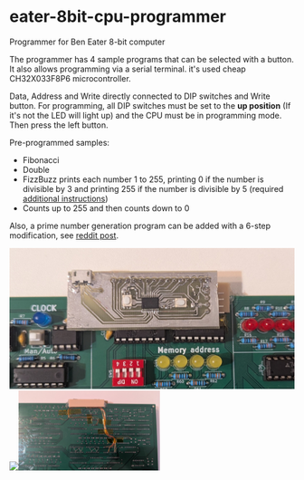 # eater-8bit-cpu-programmer
Programmer for Ben Eater 8-bit computer

The programmer has 4 sample programs that can be selected with a button. It also allows programming via a serial terminal. it's used cheap CH32X033F8P6 microcontroller.

Data, Address and Write directly connected to DIP switches and Write button. For programming, all DIP switches must be set to the **up position** (If it's not the LED will light up) and the CPU must be in programming mode. Then press the left button.

Pre-programmed samples:
- Fibonacci
- Double
- FizzBuzz prints each number 1 to 255, printing 0 if the number is divisible by 3 and printing 255 if the number is divisible by 5 (required [additional instructions](https://github.com/procks/eater-8bit-cpu-programmer/tree/main/software/microcode-eeprom-programmer))
- Counts up to 255 and then counts down to 0

Also, a prime number generation program can be added with a 6-step modification, see [reddit post](https://www.reddit.com/r/beneater/comments/1lnd37j/primes_on_the_8bit_cpu/).

![programmer](https://github.com/procks/eater-8bit-cpu-programmer/blob/main/resources/programmer.jpg)
<img src="https://github.com/user-attachments/assets/5d55bb16-5db1-4cf6-8fc0-9f7c38e01131" width="250"><img src="https://github.com/procks/eater-8bit-cpu-programmer/blob/main/resources/cpu-back.jpg" width="250">

